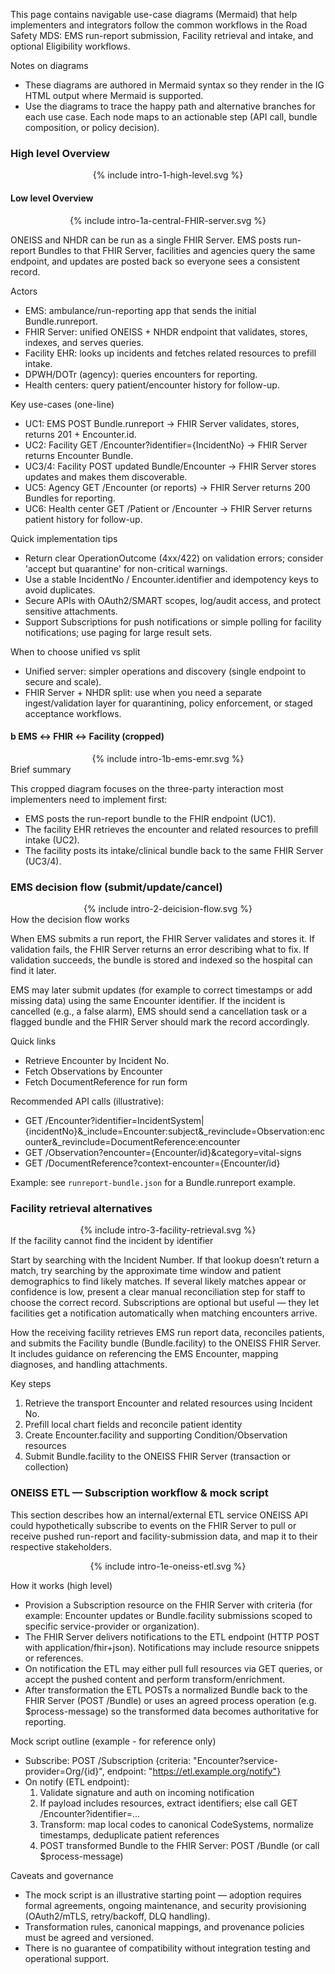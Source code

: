 <style>
/* Container centers inline content */
.svg-wrap {
  max-width: 100%;
  overflow: hidden;
  text-align: center; /* center smaller images without forcing them to grow */
}

/* Keep intrinsic size (no upscaling), allow downscaling to fit width,
   but constrain very tall/large images by viewport height so they don't stretch the page. */
.svg-wrap svg {
  display: inline-block;
  vertical-align: middle;
  max-width: 100%;       /* allow downscaling to container width */
  height: auto !important; 
  box-sizing: border-box;
}
</style>
This page contains navigable use-case diagrams (Mermaid) that help implementers and integrators follow the common workflows in the Road Safety MDS: EMS run-report submission, Facility retrieval and intake, and optional Eligibility workflows.

Notes on diagrams
- These diagrams are authored in Mermaid syntax so they render in the IG HTML output where Mermaid is supported.
- Use the diagrams to trace the happy path and alternative branches for each use case. Each node maps to an actionable step (API call, bundle composition, or policy decision).

### High level Overview

<div class="svg-wrap">
{% include intro-1-high-level.svg %}
</div>

#### Low level Overview

<div class="svg-wrap">
{% include intro-1a-central-FHIR-server.svg %}
</div>

ONEISS and NHDR can be run as a single FHIR Server. EMS posts run-report Bundles to that FHIR Server, facilities and agencies query the same endpoint, and updates are posted back so everyone sees a consistent record.

Actors
- EMS: ambulance/run-reporting app that sends the initial Bundle.runreport.
- FHIR Server: unified ONEISS + NHDR endpoint that validates, stores, indexes, and serves queries.
- Facility EHR: looks up incidents and fetches related resources to prefill intake.
- DPWH/DOTr (agency): queries encounters for reporting.
- Health centers: query patient/encounter history for follow-up.

Key use-cases (one-line)
- UC1: EMS POST Bundle.runreport → FHIR Server validates, stores, returns 201 + Encounter.id.
- UC2: Facility GET /Encounter?identifier={IncidentNo} → FHIR Server returns Encounter Bundle.
- UC3/4: Facility POST updated Bundle/Encounter → FHIR Server stores updates and makes them discoverable.
- UC5: Agency GET /Encounter (or reports) → FHIR Server returns 200 Bundles for reporting.
- UC6: Health center GET /Patient or /Encounter → FHIR Server returns patient history for follow-up.

Quick implementation tips
- Return clear OperationOutcome (4xx/422) on validation errors; consider 'accept but quarantine' for non-critical warnings.
- Use a stable IncidentNo / Encounter.identifier and idempotency keys to avoid duplicates.
- Secure APIs with OAuth2/SMART scopes, log/audit access, and protect sensitive attachments.
- Support Subscriptions for push notifications or simple polling for facility notifications; use paging for large result sets.

When to choose unified vs split
- Unified server: simpler operations and discovery (single endpoint to secure and scale).
- FHIR Server + NHDR split: use when you need a separate ingest/validation layer for quarantining, policy enforcement, or staged acceptance workflows.

#### b EMS ↔ FHIR ↔ Facility (cropped)
<div class="svg-wrap">
{% include intro-1b-ems-emr.svg %}
</div>
Brief summary

This cropped diagram focuses on the three-party interaction most implementers need to implement first:
- EMS posts the run-report bundle to the FHIR endpoint (UC1).
- The facility EHR retrieves the encounter and related resources to prefill intake (UC2).
- The facility posts its intake/clinical bundle back to the same FHIR Server (UC3/4).

### EMS decision flow (submit/update/cancel)

<div class="svg-wrap">
{% include intro-2-deicision-flow.svg %}
</div>
How the decision flow works

When EMS submits a run report, the FHIR Server validates and stores it. If validation fails, the FHIR Server returns an error describing what to fix. If validation succeeds, the bundle is stored and indexed so the hospital can find it later.

EMS may later submit updates (for example to correct timestamps or add missing data) using the same Encounter identifier. If the incident is cancelled (e.g., a false alarm), EMS should send a cancellation task or a flagged bundle and the FHIR Server should mark the record accordingly.

Quick links
- Retrieve Encounter by Incident No.
- Fetch Observations by Encounter
- Fetch DocumentReference for run form

Recommended API calls (illustrative):
- GET /Encounter?identifier=IncidentSystem|{incidentNo}&_include=Encounter:subject&_revinclude=Observation:encounter&_revinclude=DocumentReference:encounter
- GET /Observation?encounter={Encounter/id}&category=vital-signs
- GET /DocumentReference?context-encounter={Encounter/id}

Example: see `runreport-bundle.json` for a Bundle.runreport example.


### Facility retrieval alternatives
<div class="svg-wrap">
{% include intro-3-facility-retrieval.svg %}
</div>
If the facility cannot find the incident by identifier

Start by searching with the Incident Number. If that lookup doesn’t return a match, try searching by the approximate time window and patient demographics to find likely matches. If several likely matches appear or confidence is low, present a clear manual reconciliation step for staff to choose the correct record. Subscriptions are optional but useful — they let facilities get a notification automatically when matching encounters arrive.

How the receiving facility retrieves EMS run report data, reconciles patients, and submits the Facility bundle (Bundle.facility) to the ONEISS FHIR Server. It includes guidance on referencing the EMS Encounter, mapping diagnoses, and handling attachments.

Key steps
1. Retrieve the transport Encounter and related resources using Incident No.
2. Prefill local chart fields and reconcile patient identity
3. Create Encounter.facility and supporting Condition/Observation resources
4. Submit Bundle.facility to the ONEISS FHIR Server (transaction or collection)

### ONEISS ETL — Subscription workflow & mock script

This section describes how an internal/external ETL service ONEISS API could hypothetically subscribe to events on the FHIR Server to pull or receive pushed run-report and facility-submission data, and map it to their respective stakeholders.

<div class="svg-wrap">
{% include intro-1e-oneiss-etl.svg %}
</div>

How it works (high level)
- Provision a Subscription resource on the FHIR Server with criteria (for example: Encounter updates or Bundle.facility submissions scoped to specific service-provider or organization).
- The FHIR Server delivers notifications to the ETL endpoint (HTTP POST with application/fhir+json). Notifications may include resource snippets or references.
- On notification the ETL may either pull full resources via GET queries, or accept the pushed content and perform transform/enrichment.
- After transformation the ETL POSTs a normalized Bundle back to the FHIR Server (POST /Bundle) or uses an agreed process operation (e.g. $process-message) so the transformed data becomes authoritative for reporting.

Mock script outline (example - for reference only)
- Subscribe: POST /Subscription {criteria: "Encounter?service-provider=Org/{id}", endpoint: "https://etl.example.org/notify"}
- On notify (ETL endpoint):
  1) Validate signature and auth on incoming notification
  2) If payload includes resources, extract identifiers; else call GET /Encounter?identifier=...
  3) Transform: map local codes to canonical CodeSystems, normalize timestamps, deduplicate patient references
  4) POST transformed Bundle to the FHIR Server: POST /Bundle (or call $process-message)

Caveats and governance
- The mock script is an illustrative starting point — adoption requires formal agreements, ongoing maintenance, and security provisioning (OAuth2/mTLS, retry/backoff, DLQ handling).
- Transformation rules, canonical mappings, and provenance policies must be agreed and versioned.
- There is no guarantee of compatibility without integration testing and operational support.